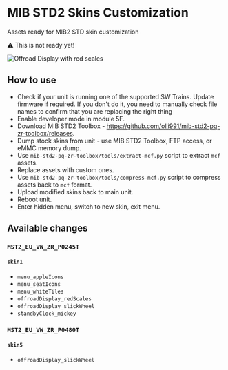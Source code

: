 # MIB STD2 Skins Customization
Assets ready for MIB2 STD skin customization

⚠️ This is not ready yet!

![Offroad Display with red scales](https://raw.githubusercontent.com/mrfixpl/mib-std2-skins-customization/main/previews/SCREENSHOT_CarMainOffroad_redScales.jpg)

## How to use
* Check if your unit is running one of the supported SW Trains. Update firmware if required. If you don't do it, you need to manually check file names to confirm that you are replacing the right thing
* Enable developer mode in module 5F.
* Download MIB STD2 Toolbox - https://github.com/olli991/mib-std2-pq-zr-toolbox/releases.
* Dump stock skins from unit - use MIB STD2 Toolbox, FTP access, or eMMC memory dump.
* Use `mib-std2-pq-zr-toolbox/tools/extract-mcf.py` script to extract `mcf` assets.
* Replace assets with custom ones.
* Use `mib-std2-pq-zr-toolbox/tools/compress-mcf.py` script to compress assets back to `mcf` format.
* Upload modified skins back to main unit.
* Reboot unit.
* Enter hidden menu, switch to new skin, exit menu.

## Available changes
### `MST2_EU_VW_ZR_P0245T`
#### `skin1`
* `menu_appleIcons`
* `menu_seatIcons`
* `menu_whiteTiles`
* `offroadDisplay_redScales`
* `offroadDisplay_slickWheel`
* `standbyClock_mickey`

### `MST2_EU_VW_ZR_P0480T`
#### `skin5`
* `offroadDisplay_slickWheel`
